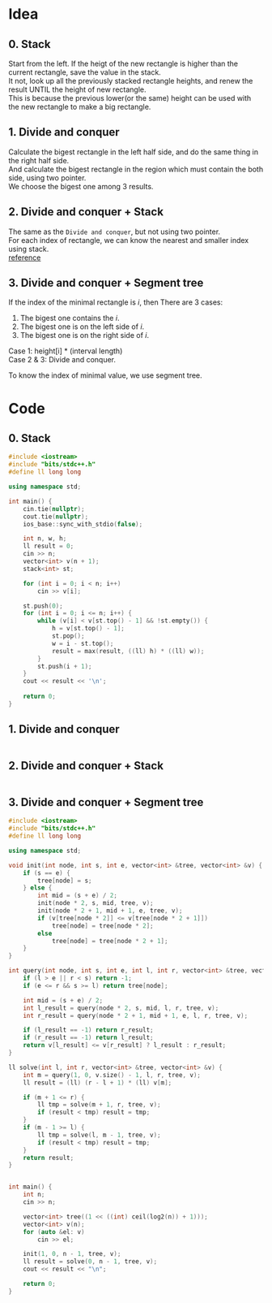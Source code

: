 # Idea
## 0. Stack
Start from the left. If the heigt of the new rectangle is higher than the current rectangle, save the value in the stack.  
It not, look up all the previously stacked rectangle heights, and renew the result UNTIL the height of new rectangle.  
This is because the previous lower(or the same) height can be used with the new rectangle to make a big rectangle. 

## 1. Divide and conquer
Calculate the bigest rectangle in the left half side, and do the same thing in the right half side.  
And calculate the bigest rectangle in the region which must contain the both side, using two pointer.  
We choose the bigest one among 3 results.

## 2. Divide and conquer + Stack
The same as the `Divide and conquer`, but not using two pointer.  
For each index of rectangle, we can know the nearest and smaller index using stack.  
[reference](https://www.acmicpc.net/problem/17298)

## 3. Divide and conquer + Segment tree
If the index of the minimal rectangle is $i$, then There are 3 cases:
1. The bigest one contains the $i$.
2. The bigest one is on the left side of $i$.
3. The bigest one is on the right side of $i$.

Case 1: height[i] * (interval length)  
Case 2 & 3: Divide and conquer.

To know the index of minimal value, we use segment tree.

# Code
## 0. Stack
```cpp
#include <iostream>
#include "bits/stdc++.h"
#define ll long long

using namespace std;

int main() {
    cin.tie(nullptr);
    cout.tie(nullptr);
    ios_base::sync_with_stdio(false);

    int n, w, h;
    ll result = 0;
    cin >> n;
    vector<int> v(n + 1);
    stack<int> st;

    for (int i = 0; i < n; i++)
        cin >> v[i];

    st.push(0);
    for (int i = 0; i <= n; i++) {
        while (v[i] < v[st.top() - 1] && !st.empty()) {
            h = v[st.top() - 1];
            st.pop();
            w = i - st.top();
            result = max(result, ((ll) h) * ((ll) w));
        }
        st.push(i + 1);
    }
    cout << result << '\n';
    
    return 0;
}
```
## 1. Divide and conquer
```cpp
```
## 2. Divide and conquer + Stack
```cpp
```
## 3. Divide and conquer + Segment tree
```cpp
#include <iostream>
#include "bits/stdc++.h"
#define ll long long

using namespace std;

void init(int node, int s, int e, vector<int> &tree, vector<int> &v) {
    if (s == e) {
        tree[node] = s;
    } else {
        int mid = (s + e) / 2;
        init(node * 2, s, mid, tree, v);
        init(node * 2 + 1, mid + 1, e, tree, v);
        if (v[tree[node * 2]] <= v[tree[node * 2 + 1]])
            tree[node] = tree[node * 2];
        else
            tree[node] = tree[node * 2 + 1];
    }
}

int query(int node, int s, int e, int l, int r, vector<int> &tree, vector<int> &v) {
    if (l > e || r < s) return -1;
    if (e <= r && s >= l) return tree[node];

    int mid = (s + e) / 2;
    int l_result = query(node * 2, s, mid, l, r, tree, v);
    int r_result = query(node * 2 + 1, mid + 1, e, l, r, tree, v);

    if (l_result == -1) return r_result;
    if (r_result == -1) return l_result;
    return v[l_result] <= v[r_result] ? l_result : r_result;
}

ll solve(int l, int r, vector<int> &tree, vector<int> &v) {
    int m = query(1, 0, v.size() - 1, l, r, tree, v);
    ll result = (ll) (r - l + 1) * (ll) v[m];

    if (m + 1 <= r) {
        ll tmp = solve(m + 1, r, tree, v);
        if (result < tmp) result = tmp;
    }
    if (m - 1 >= l) {
        ll tmp = solve(l, m - 1, tree, v);
        if (result < tmp) result = tmp;
    }
    return result;
}


int main() {
    int n;
    cin >> n;

    vector<int> tree((1 << ((int) ceil(log2(n)) + 1)));
    vector<int> v(n);
    for (auto &el: v)
        cin >> el;

    init(1, 0, n - 1, tree, v);
    ll result = solve(0, n - 1, tree, v);
    cout << result << "\n";

    return 0;
}
```
